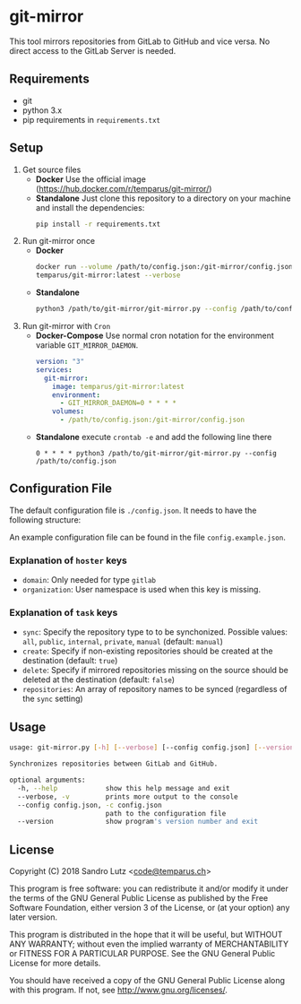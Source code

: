 # git-mirror

This tool mirrors repositories from GitLab to GitHub and vice versa. No direct access to the GitLab Server is needed.

## Requirements

* git
* python 3.x
* pip requirements in `requirements.txt`

## Setup

1. Get source files
    * **Docker** Use the official image (https://hub.docker.com/r/temparus/git-mirror/)
    * **Standalone**
      Just clone this repository to a directory on your machine and install the dependencies:
      ```bash
      pip install -r requirements.txt
      ```
2. Run git-mirror once
    * **Docker**
      ```bash
      docker run --volume /path/to/config.json:/git-mirror/config.json \
      temparus/git-mirror:latest --verbose
      ```
    * **Standalone**
      ```bash
      python3 /path/to/git-mirror/git-mirror.py --config /path/to/config.json
      ```
3. Run git-mirror with `Cron`
    * **Docker-Compose**
      Use normal cron notation for the environment variable `GIT_MIRROR_DAEMON`.
      ```yaml
      version: "3"
      services:
        git-mirror:
          image: temparus/git-mirror:latest
          environment:
            - GIT_MIRROR_DAEMON=0 * * * *
          volumes:
            - /path/to/config.json:/git-mirror/config.json
      ```
    * **Standalone** execute `crontab -e` and add the following line there
      ```cron
      0 * * * * python3 /path/to/git-mirror/git-mirror.py --config /path/to/config.json
      ```

## Configuration File

The default configuration file is `./config.json`. It needs to have the following structure:

An example configuration file can be found in the file `config.example.json`.

### Explanation of `hoster` keys

* `domain`: Only needed for type `gitlab`
* `organization`: User namespace is used when this key is missing.

### Explanation of `task` keys

* `sync`: Specify the repository type to to be synchonized.
  Possible values: `all`, `public`, `internal`, `private`, `manual` (default: `manual`)
* `create`: Specify if non-existing repositories should be created at the destination 
  (default: `true`)
* `delete`: Specify if mirrored repositories missing on the source should be deleted 
  at the destination (default: `false`)
* `repositories`: An array of repository names to be synced
  (regardless of the `sync` setting)

## Usage

```bash
usage: git-mirror.py [-h] [--verbose] [--config config.json] [--version]

Synchronizes repositories between GitLab and GitHub.

optional arguments:
  -h, --help            show this help message and exit
  --verbose, -v         prints more output to the console
  --config config.json, -c config.json
                        path to the configuration file
  --version             show program's version number and exit

```

## License

Copyright (C) 2018 Sandro Lutz \<<code@temparus.ch>\>

This program is free software: you can redistribute it and/or modify
it under the terms of the GNU General Public License as published by
the Free Software Foundation, either version 3 of the License, or
(at your option) any later version.

This program is distributed in the hope that it will be useful,
but WITHOUT ANY WARRANTY; without even the implied warranty of
MERCHANTABILITY or FITNESS FOR A PARTICULAR PURPOSE.  See the
GNU General Public License for more details.

You should have received a copy of the GNU General Public License
along with this program.  If not, see <http://www.gnu.org/licenses/>.
